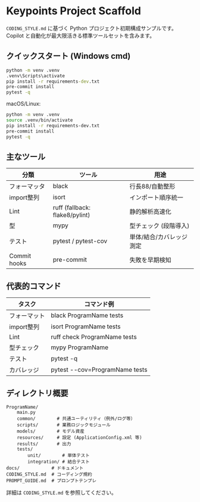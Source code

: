 # Keypoints Project Scaffold

`CODING_STYLE.md` に基づく Python プロジェクト初期構成サンプルです。Copilot と自動化が最大限活きる標準ツールセットを含みます。

## クイックスタート (Windows cmd)

```cmd
python -m venv .venv
.venv\Scripts\activate
pip install -r requirements-dev.txt
pre-commit install
pytest -q
```

macOS/Linux:

```bash
python -m venv .venv
source .venv/bin/activate
pip install -r requirements-dev.txt
pre-commit install
pytest -q
```

## 主なツール

| 分類 | ツール | 用途 |
| ---- | ------ | ---- |
| フォーマッタ | black | 行長88/自動整形 |
| import整列 | isort | インポート順序統一 |
| Lint | ruff (fallback: flake8/pylint) | 静的解析高速化 |
| 型 | mypy | 型チェック (段階導入) |
| テスト | pytest / pytest-cov | 単体/結合/カバレッジ測定 |
| Commit hooks | pre-commit | 失敗を早期検知 |

## 代表的コマンド

| タスク | コマンド例 |
| ------ | ---------- |
| フォーマット | black ProgramName tests |
| import整列 | isort ProgramName tests |
| Lint | ruff check ProgramName tests |
| 型チェック | mypy ProgramName |
| テスト | pytest -q |
| カバレッジ | pytest --cov=ProgramName tests |

## ディレクトリ概要

```
ProgramName/
	main.py
	common/        # 共通ユーティリティ（例外/ログ等）
	scripts/       # 業務ロジックモジュール
	models/        # モデル資産
	resources/     # 設定 (ApplicationConfig.xml 等)
	results/       # 出力
	tests/
		unit/        # 単体テスト
		integration/ # 結合テスト
docs/            # ドキュメント
CODING_STYLE.md  # コーディング規約
PROMPT_GUIDE.md  # プロンプトテンプレ
```

詳細は `CODING_STYLE.md` を参照してください。